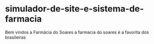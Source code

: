 # simulador-de-site-e-sistema-de-farmacia
Bem vindos a Farmácia do Soares a farmacia do soares é a favorita dos brasileiras
